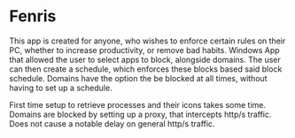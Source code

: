 # Fenris
This app is created for anyone, who wishes to enforce certain rules on their PC, whether to increase productivity, or remove bad habits.
Windows App that allowed the user to select apps to block, alongside domains.
The user can then create a schedule, which enforces these blocks based said block schedule.
Domains have the option the be blocked at all times, without having to set up a schedule.

First time setup to retrieve processes and their icons takes some time.
Domains are blocked by setting up a proxy, that intercepts http/s traffic. Does not cause a notable delay on general http/s traffic.

